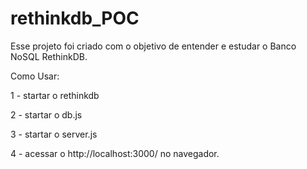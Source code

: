 # rethinkdb_POC

Esse projeto foi criado com o objetivo de entender e estudar o Banco NoSQL RethinkDB.

Como Usar: 

1 - startar o rethinkdb 

2 - startar o db.js 

3 - startar o server.js 

4 - acessar o http://localhost:3000/ no navegador.
